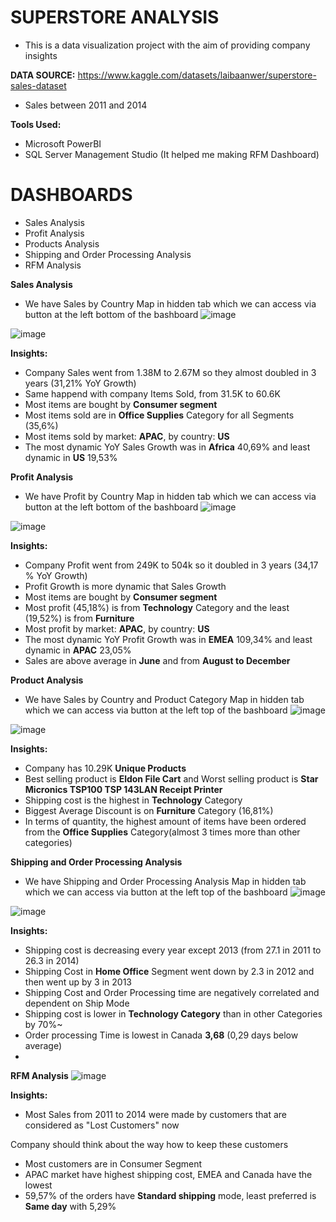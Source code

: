 # SUPERSTORE ANALYSIS

- This is a data visualization project with the aim of providing company insights

**DATA SOURCE:** https://www.kaggle.com/datasets/laibaanwer/superstore-sales-dataset 
- Sales between 2011 and 2014

**Tools Used:**

- Microsoft PowerBI
- SQL Server Management Studio (It helped me making RFM Dashboard)

# DASHBOARDS

- Sales Analysis
- Profit Analysis
- Products Analysis
- Shipping and Order Processing Analysis
- RFM Analysis

**Sales Analysis**
- We have Sales by Country Map in hidden tab which we can access via button at the left bottom of the bashboard
![image](https://user-images.githubusercontent.com/113947177/234248620-54cfb22a-913c-4232-bcdf-df9e14a079da.png)

![image](https://user-images.githubusercontent.com/113947177/234237512-8d683598-91dc-4c57-9c15-7fca55ccbbd6.png)


**Insights:**
- Company Sales went from  1.38M to 2.67M so they almost doubled in 3 years (31,21% YoY Growth)
- Same happend with company Items Sold, from 31.5K to 60.6K
- Most items are bought by **Consumer segment**
- Most items sold are in **Office Supplies** Category for all Segments (35,6%)
- Most items sold by market: **APAC**, by country: **US**
- The most dynamic YoY Sales Growth was in **Africa** 40,69% and least dynamic in **US** 19,53%


**Profit Analysis**
- We have Profit by Country Map in hidden tab which we can access via button at the left bottom of the bashboard
![image](https://user-images.githubusercontent.com/113947177/234248676-623105eb-151f-4c0f-9ae8-8234e2750899.png)

![image](https://user-images.githubusercontent.com/113947177/234240596-11cf6dc3-99c3-4a9b-a289-398fbb4e1079.png)

**Insights:**
- Company Profit went from  249K to 504k so it doubled in 3 years (34,17 % YoY Growth)
- Profit Growth is more dynamic that Sales Growth
- Most items are bought by **Consumer segment**
- Most profit (45,18%) is from **Technology** Category and the least (19,52%) is from **Furniture**
- Most profit by market: **APAC**, by country: **US**
- The most dynamic YoY Profit Growth was in **EMEA** 109,34% and least dynamic in **APAC** 23,05%
- Sales are above average in **June** and from **August to December**


**Product Analysis**
- We have Sales by Country and Product Category Map in hidden tab which we can access via button at the left top of the bashboard
![image](https://user-images.githubusercontent.com/113947177/234250569-a5ea7240-650c-4be6-a7dd-0626de910bf1.png)

![image](https://user-images.githubusercontent.com/113947177/234250821-21ad9a8e-1270-4d44-88de-b6854d4c2dd2.png)

**Insights:**
- Company has 10.29K **Unique Products**
- Best selling product is **Eldon File Cart** and Worst selling product is **Star Micronics TSP100 TSP 143LAN Receipt Printer**
- Shipping cost is the highest in **Technology** Category
- Biggest Average Discount is on **Furniture** Category (16,81%)
- In terms of quantity, the highest amount of items have been ordered from the **Office Supplies** Category(almost 3 times more than other categories)

**Shipping and Order Processing Analysis**
- We have Shipping and Order Processing Analysis Map in hidden tab which we can access via button at the left top of the bashboard
![image](https://user-images.githubusercontent.com/113947177/234254422-4ea0ee3f-53bb-46ec-be7a-fcde999ff2bb.png)

![image](https://user-images.githubusercontent.com/113947177/234254491-a5283cce-c928-4af5-8eef-d0b5b573b584.png)


**Insights:**
- Shipping cost is decreasing every year except 2013 (from 27.1 in 2011 to 26.3 in 2014)
- Shipping Cost in **Home Office** Segment went down by 2.3 in 2012 and then went up by 3 in 2013
- Shipping Cost and Order Processing time are negatively correlated and dependent on Ship Mode
- Shipping cost is lower in **Technology Category** than in other Categories by 70%~
- Order processing Time is lowest in Canada **3,68** (0,29 days below average)
- 


**RFM Analysis**
![image](https://user-images.githubusercontent.com/113947177/234261229-38d3cbbd-287a-4650-a124-1fbd2a5b9209.png)

**Insights:**
- Most Sales from 2011 to 2014 were made by customers that are considered as "Lost Customers" now

Company should think about the way how to keep these customers
- Most customers are in Consumer Segment
- APAC market have highest shipping cost, EMEA and Canada have the lowest
- 59,57% of the orders have **Standard shipping** mode, least preferred is **Same day** with 5,29%
